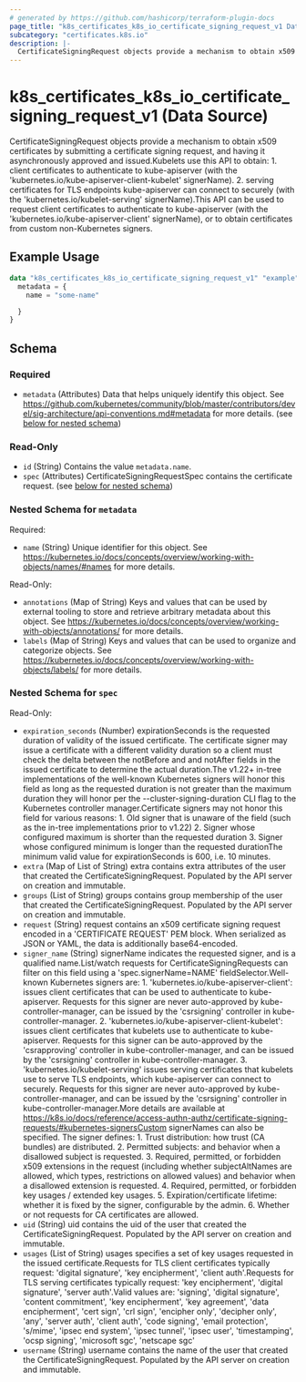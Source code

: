 ```yaml
---
# generated by https://github.com/hashicorp/terraform-plugin-docs
page_title: "k8s_certificates_k8s_io_certificate_signing_request_v1 Data Source - terraform-provider-k8s"
subcategory: "certificates.k8s.io"
description: |-
  CertificateSigningRequest objects provide a mechanism to obtain x509 certificates by submitting a certificate signing request, and having it asynchronously approved and issued.Kubelets use this API to obtain: 1. client certificates to authenticate to kube-apiserver (with the 'kubernetes.io/kube-apiserver-client-kubelet' signerName). 2. serving certificates for TLS endpoints kube-apiserver can connect to securely (with the 'kubernetes.io/kubelet-serving' signerName).This API can be used to request client certificates to authenticate to kube-apiserver (with the 'kubernetes.io/kube-apiserver-client' signerName), or to obtain certificates from custom non-Kubernetes signers.
---
```


# k8s_certificates_k8s_io_certificate_signing_request_v1 (Data Source)

CertificateSigningRequest objects provide a mechanism to obtain x509 certificates by submitting a certificate signing request, and having it asynchronously approved and issued.Kubelets use this API to obtain: 1. client certificates to authenticate to kube-apiserver (with the 'kubernetes.io/kube-apiserver-client-kubelet' signerName). 2. serving certificates for TLS endpoints kube-apiserver can connect to securely (with the 'kubernetes.io/kubelet-serving' signerName).This API can be used to request client certificates to authenticate to kube-apiserver (with the 'kubernetes.io/kube-apiserver-client' signerName), or to obtain certificates from custom non-Kubernetes signers.

## Example Usage

```terraform
data "k8s_certificates_k8s_io_certificate_signing_request_v1" "example" {
  metadata = {
    name = "some-name"

  }
}
```

<!-- schema generated by tfplugindocs -->
## Schema

### Required

- `metadata` (Attributes) Data that helps uniquely identify this object. See https://github.com/kubernetes/community/blob/master/contributors/devel/sig-architecture/api-conventions.md#metadata for more details. (see [below for nested schema](#nestedatt--metadata))

### Read-Only

- `id` (String) Contains the value `metadata.name`.
- `spec` (Attributes) CertificateSigningRequestSpec contains the certificate request. (see [below for nested schema](#nestedatt--spec))

<a id="nestedatt--metadata"></a>
### Nested Schema for `metadata`

Required:

- `name` (String) Unique identifier for this object. See https://kubernetes.io/docs/concepts/overview/working-with-objects/names/#names for more details.

Read-Only:

- `annotations` (Map of String) Keys and values that can be used by external tooling to store and retrieve arbitrary metadata about this object. See https://kubernetes.io/docs/concepts/overview/working-with-objects/annotations/ for more details.
- `labels` (Map of String) Keys and values that can be used to organize and categorize objects. See https://kubernetes.io/docs/concepts/overview/working-with-objects/labels/ for more details.


<a id="nestedatt--spec"></a>
### Nested Schema for `spec`

Read-Only:

- `expiration_seconds` (Number) expirationSeconds is the requested duration of validity of the issued certificate. The certificate signer may issue a certificate with a different validity duration so a client must check the delta between the notBefore and and notAfter fields in the issued certificate to determine the actual duration.The v1.22+ in-tree implementations of the well-known Kubernetes signers will honor this field as long as the requested duration is not greater than the maximum duration they will honor per the --cluster-signing-duration CLI flag to the Kubernetes controller manager.Certificate signers may not honor this field for various reasons:  1. Old signer that is unaware of the field (such as the in-tree     implementations prior to v1.22)  2. Signer whose configured maximum is shorter than the requested duration  3. Signer whose configured minimum is longer than the requested durationThe minimum valid value for expirationSeconds is 600, i.e. 10 minutes.
- `extra` (Map of List of String) extra contains extra attributes of the user that created the CertificateSigningRequest. Populated by the API server on creation and immutable.
- `groups` (List of String) groups contains group membership of the user that created the CertificateSigningRequest. Populated by the API server on creation and immutable.
- `request` (String) request contains an x509 certificate signing request encoded in a 'CERTIFICATE REQUEST' PEM block. When serialized as JSON or YAML, the data is additionally base64-encoded.
- `signer_name` (String) signerName indicates the requested signer, and is a qualified name.List/watch requests for CertificateSigningRequests can filter on this field using a 'spec.signerName=NAME' fieldSelector.Well-known Kubernetes signers are: 1. 'kubernetes.io/kube-apiserver-client': issues client certificates that can be used to authenticate to kube-apiserver.  Requests for this signer are never auto-approved by kube-controller-manager, can be issued by the 'csrsigning' controller in kube-controller-manager. 2. 'kubernetes.io/kube-apiserver-client-kubelet': issues client certificates that kubelets use to authenticate to kube-apiserver.  Requests for this signer can be auto-approved by the 'csrapproving' controller in kube-controller-manager, and can be issued by the 'csrsigning' controller in kube-controller-manager. 3. 'kubernetes.io/kubelet-serving' issues serving certificates that kubelets use to serve TLS endpoints, which kube-apiserver can connect to securely.  Requests for this signer are never auto-approved by kube-controller-manager, and can be issued by the 'csrsigning' controller in kube-controller-manager.More details are available at https://k8s.io/docs/reference/access-authn-authz/certificate-signing-requests/#kubernetes-signersCustom signerNames can also be specified. The signer defines: 1. Trust distribution: how trust (CA bundles) are distributed. 2. Permitted subjects: and behavior when a disallowed subject is requested. 3. Required, permitted, or forbidden x509 extensions in the request (including whether subjectAltNames are allowed, which types, restrictions on allowed values) and behavior when a disallowed extension is requested. 4. Required, permitted, or forbidden key usages / extended key usages. 5. Expiration/certificate lifetime: whether it is fixed by the signer, configurable by the admin. 6. Whether or not requests for CA certificates are allowed.
- `uid` (String) uid contains the uid of the user that created the CertificateSigningRequest. Populated by the API server on creation and immutable.
- `usages` (List of String) usages specifies a set of key usages requested in the issued certificate.Requests for TLS client certificates typically request: 'digital signature', 'key encipherment', 'client auth'.Requests for TLS serving certificates typically request: 'key encipherment', 'digital signature', 'server auth'.Valid values are: 'signing', 'digital signature', 'content commitment', 'key encipherment', 'key agreement', 'data encipherment', 'cert sign', 'crl sign', 'encipher only', 'decipher only', 'any', 'server auth', 'client auth', 'code signing', 'email protection', 's/mime', 'ipsec end system', 'ipsec tunnel', 'ipsec user', 'timestamping', 'ocsp signing', 'microsoft sgc', 'netscape sgc'
- `username` (String) username contains the name of the user that created the CertificateSigningRequest. Populated by the API server on creation and immutable.

